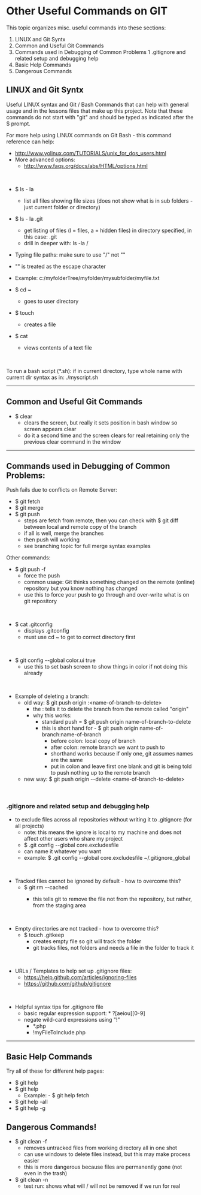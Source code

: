 # Other Useful Commands on GIT
This topic organizes misc. useful commands into these sections:

1. LINUX and Git Syntx
2. Common and Useful Git Commands
3. Commands used in Debugging of Common Problems
  1 .gitignore and related setup and debugging help
4. Basic Help Commands
5. Dangerous Commands

## LINUX and Git Syntx

Useful LINUX syntax and Git / Bash Commands that can help with general usage
and in the lessons files that make up this project.  Note that these commands
do not start with "git" and should be typed as indicated after the $ prompt.
<br/>

For more help using LINUX commands on Git Bash - this command reference can help:
- http://www.yolinux.com/TUTORIALS/unix_for_dos_users.html
- More advanced options: 
  - http://www.faqs.org/docs/abs/HTML/options.html
<br/>

- $ ls - la
  - list all files showing file sizes (does not show what is in sub folders - just current folder or directory)

- $ ls - la .git
  - get listing of files (l = files, a = hidden files) in directory specified, in this case:  .git
  - drill in deeper with:  ls -la <folder name>/<subfolder name> 

- Typing file paths:  make sure to use "/" not "\"
 - "\" is treated as the escape character
 - Example:  c:/myfolderTree/myfolder/mysubfolder/myfile.txt
 
- $ cd ~
  - goes to user directory
  
- $ touch <file>
  - creates a file
  
- $ cat <file>
  - views contents of a text file
<br/>

To run a bash script (*.sh):  if in current directory, type whole name with current dir syntax as in:  ./myscript.sh

----

## Common and Useful Git Commands

- $ clear
  - clears the screen, but really it sets position in bash window so screen appears clear
  - do it a second time and the screen clears for real retaining only the previous clear command in the window

----

## Commands used in Debugging of Common Problems:

Push fails due to conflicts on Remote Server:  
- $ git fetch 
- $ git merge
- $ git push
  - steps are fetch from remote, then you can check with $ git diff between local and remote copy of the branch
  - if all is well, merge the branches
  - then push will working
  - see branching topic for full merge syntax examples  

Other commands:  
- $ git push -f 
  - force the push
  - common usage:  Git thinks something changed on the remote (online) repository but you know nothing has changed
  - use this to force your push to go through and over-write what is on git repository  
<br/>

- $ cat .gitconfig
  - displays .gitconfig
  - must use cd ~ to get to correct directory first
<br/>

- $ git config --global color.ui true
  - use this to set bash screen to show things in color if not doing this already
<br/>

- Example of deleting a branch:
  - old way:  $ git push origin :\<name-of-branch-to-delete\>
    - the : tells it to delete the branch from the remote called "origin"
	- why this works:
	  - standard push = $ git push origin name-of-branch-to-delete
	  - this is short hand for - $ git push origin name-of-branch:name-of-branch
	    - before colon:  local copy of branch
		- after colon:  remote branch we want to push to
		- shorthand works because if only one, git assumes names are the same
		- put in colon and leave first one blank and git is being told to push nothing up to the remote branch
  - new way:  $ git push origin --delete \<name-of-branch-to-delete\>  
<br/>

### .gitignore and related setup and debugging help

- to exclude files across all repositories without writing it to .gitignore (for all projects)
  - note: this means the ignore is local to my machine and does not affect other users who share my project
  - $ .git config --global core.excludesfile <File path>
  - can name it whatever you want
  - example: $ .git config --global core.excludesfile ~/.gitignore_global 
<br/>

- Tracked files cannot be ignored by default - how to overcome this?
  - $ git rm --cached <filename>
    - this tells git to remove the file not from the repository, but rather, from the staging area  
<br/>

- Empty directories are not tracked - how to overcome this?
  - $ touch .gitkeep
    - creates empty file so git will track the folder
	- git tracks files, not folders and needs a file in the folder to track it 
<br/>

- URLs / Templates to help set up .gitignore files:
  - https://help.github.com/articles/ignoring-files
  - https://github.com/github/gitignore 
<br/>

- Helpful syntax tips for .gitignore file
  - basic regular expression support: * ?[aeiou][0-9]
  - negate wild-card expressions using "!"
    - *.php
	- !myFileToInclude.php
	
----
## Basic Help Commands

Try all of these for different help pages:
- $ git help
- $ git help <command>
  - Example:  - $ git help fetch
- $ git help -all
- $ git help -g

## Dangerous Commands!
  
- $ git clean -f
  - removes untracked files from working directory all in one shot
  - can use windows to delete files instead, but this may make process easier
  - this is more dangerous because files are permanently gone (not even in the trash)
- $ git clean -n 
  - test run:  shows what will / will not be removed if we run for real
<br/>


  

